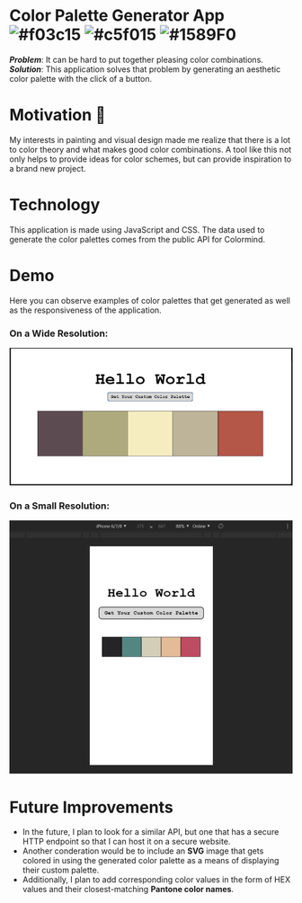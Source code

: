 # Color Palette Generator App ![#f03c15](https://placehold.it/15/f03c15/000000?text=+) ![#c5f015](https://placehold.it/15/c5f015/000000?text=+) ![#1589F0](https://placehold.it/15/1589F0/000000?text=+)

***Problem***: It can be hard to put together pleasing color combinations. 
<br/>
***Solution***: This application solves that problem by generating an aesthetic color palette with the click of a button.

# Motivation :art:
My interests in painting and visual design made me realize that there is a lot to color theory and what makes good color combinations. A tool like this not only helps to provide ideas for color schemes, but can provide inspiration to a brand new project. 

# Technology
This application is made using JavaScript and CSS. The data used to generate the color palettes comes from the public API for Colormind. 

# Demo
Here you can observe examples of color palettes that get generated as well as the responsiveness of the application.
### On a Wide Resolution:
![Wide Resolution Example](./wide-resolution-example.png)
### On a Small Resolution:
![Small Resolution Example](./small-resolution-example.png)

# Future Improvements
* In the future, I plan to look for a similar API, but one that has a secure HTTP endpoint so that I can host it on a secure website. 
* Another conderation would be to include an **SVG** image that gets colored in using the generated color palette as a means of displaying their custom palette. 
* Additionally, I plan to add corresponding color values in the form of HEX values and their closest-matching **Pantone color names**.
